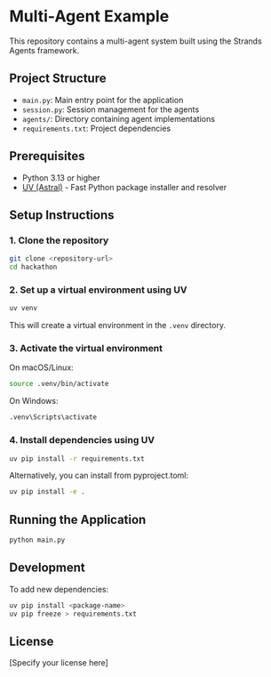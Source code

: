 # Multi-Agent Example

This repository contains a multi-agent system built using the Strands Agents framework.

## Project Structure

- `main.py`: Main entry point for the application
- `session.py`: Session management for the agents
- `agents/`: Directory containing agent implementations
- `requirements.txt`: Project dependencies

## Prerequisites

- Python 3.13 or higher
- [UV (Astral)](https://github.com/astral-sh/uv) - Fast Python package installer and resolver

## Setup Instructions

### 1. Clone the repository

```bash
git clone <repository-url>
cd hackathon
```

### 2. Set up a virtual environment using UV

```bash
uv venv
```

This will create a virtual environment in the `.venv` directory.

### 3. Activate the virtual environment

On macOS/Linux:

```bash
source .venv/bin/activate
```

On Windows:

```bash
.venv\Scripts\activate
```

### 4. Install dependencies using UV

```bash
uv pip install -r requirements.txt
```

Alternatively, you can install from pyproject.toml:

```bash
uv pip install -e .
```

## Running the Application

```bash
python main.py
```

## Development

To add new dependencies:

```bash
uv pip install <package-name>
uv pip freeze > requirements.txt
```

## License

[Specify your license here]

